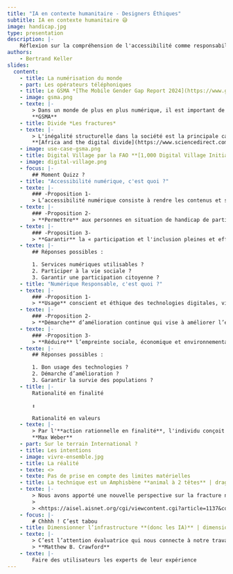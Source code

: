 ```yaml
---
title: "IA en contexte humanitaire - Designers Éthiques"
subtitle: IA en contexte humanitaire 😅
image: handicap.jpg
type: presentation
description: |-
    Réflexion sur la compréhension de l'accessibilité comme responsabilité au regard d'autres activités ou domaines.
authors:
    - Bertrand Keller
slides:
  content:
    - title: La numérisation du monde
    - part: Les opérateurs téléphoniques
    - title: Le GSMA *[The Mobile Gender Gap Report 2024](https://www.gsma.com/r/wp-content/uploads/2024/05/The-Mobile-Gender-Gap-Report-2024.pdf)*
    - image: gsma.png
    - texte: |-
        > Dans un monde de plus en plus numérique, il est important de veiller à ce que les femmes et les hommes puissent non seulement d'adopter l'internet mobile, mais aussi de l'utiliser régulièrement et pour une gamme variée de cas d'utilisation qui répondent à leurs besoins.
        **GSMA**
    - title: Divide *Les fractures*
    - texte: |-
        > L'inégalité structurelle dans la société est la principale cause des différents types de fracture numérique, tels que la fracture mondiale, la fracture entre les sexes, la fracture éthique, la fracture entre les âges, la fracture entre les revenus, la fracture éducative et la fracture entre les sexes.
        **[Africa and the digital divide](https://www.sciencedirect.com/science/article/abs/pii/S0736585306000359)**
    - image: use-case-gsma.png
    - title: Digital Village par la FAO **[1,000 Digital Village Initiative](https://openknowledge.fao.org/server/api/core/bitstreams/a86d257f-8d27-4091-bf34-dd40bdedc040/content)** | fao.jpg
    - image: digital-village.png
    - focus: |-
        ## Moment Quizz ?
    - title: "Accessibilité numérique, c'est quoi ?"
    - texte: |-
        ### -Proposition 1-
        > L’accessibilité numérique consiste à rendre les contenus et services numériques **compréhensibles et utilisables** par les personnes en situation de handicap.
    - texte: |-
        ### -Proposition 2-
        > **Permettre** aux personnes en situation de handicap de participer à la vie sociale et culturelle et à des activités économiques
    - texte: |-
        ### -Proposition 3-
        > **Garantir** la « participation et l'inclusion pleines et effectives dans la société » (*Convention Relative aux Droits des Personnes Handicapées*)
    - texte: |-
        ## Réponses possibles :

        1. Services numériques utilisables ?
        2. Participer à la vie sociale ?
        3. Garantir une participation citoyenne ?
    - title: "Numérique Responsable, c'est quoi ?"
    - texte: |-
        ### -Proposition 1-
        > **Usage** conscient et éthique des technologies digitales, visant à minimiser leur impact environnemental et social.
    - texte: |-
        ### -Proposition 2-
        > **Démarche** d’amélioration continue qui vise à améliorer l’empreinte écologique et sociale du numérique.
    - texte: |-
        ### -Proposition 3-
        > **Réduire** l’empreinte sociale, économique et environnementale du numérique. Il aborde donc les 3 piliers du développement durable :  *People, Planet, ~~Profits~~&nbsp;Prosperity*.
    - texte: |-
        ## Réponses possibles :

        1. Bon usage des technologies ?
        2. Démarche d’amélioration ?
        3. Garantir la survie des populations ?
    - title: |-
        Rationalité en finalité

        ↕️

        Rationalité en valeurs
    - texte: |-
        > Par l'**action rationnelle en finalité**, l'individu conçoit un but et recherche ensuite les moyens permettant de l'atteindre. L'**action rationnelle en valeurs** quant à elle, repose sur l'adéquation entre l'acte de l'individu et les valeurs auxquelles il adhère.
        **Max Weber**
    - part: Sur le terrain International ?
    - title: Les intentions
    - image: vivre-ensemble.jpg
    - title: La réalité
    - texte: <>
    - texte: Pas de prise en compte des limites matérielles
    - title: La technique est un Amphisbène **animal à 2 têtes** | dragon.png
    - texte: |-
        > Nous avons apporté une nouvelle perspective sur la fracture numérique en montrant que le véritable problème à résoudre concerne la fracture entre l'approche **sociocentrique** du développement à l'échelle humaine et l'approche **technocentrique** de la fourniture des TIC et de l'accès à ces dernières.
        >
        > <https://aisel.aisnet.org/cgi/viewcontent.cgi?article=1137&context=ecis2004>
    - focus: |-
        # Chhhh ! C’est tabou
    - title: Dimensionner l’infrastructure **(donc les IA)** | dimensionner.jpg
    - texte: |-
        > C’est l’attention évaluatrice qui nous connecte à notre travail en tant qu'êtres humains authentiques. L’épanouissement passe par la confrontation avec le réel.
        > **Matthew B. Crawford**
    - texte: |-
        Faire des utilisateurs les experts de leur expérience
---
```

